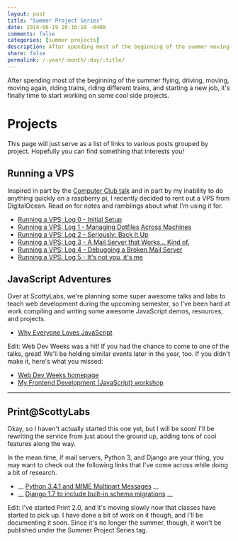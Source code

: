 ```yaml
---
layout: post
title: "Summer Project Series"
date: 2014-06-19 20:16:18 -0400
comments: false
categories: [summer projects]
description: After spending most of the beginning of the summer moving around, riding trains, and starting a new job, it'finally time to start working on some cool projects.
share: false
permalink: /:year/:month/:day/:title/
---
```


After spending most of the beginning of the summer flying, driving, moving, moving again, riding trains, riding different trains, and starting a new job, it's finally time to start working on some cool side projects.

<!-- more -->

# Projects
This page will just serve as a list of links to various posts grouped by project. Hopefully you can find something that interests you!

## Running a VPS
Inspired in part by the [Computer Club talk](http://www.club.cc.cmu.edu/talks/vps.html) and in part by my inability to do anything quickly on a raspberry pi, I recently decided to rent out a VPS from DigitalOcean. Read on for notes and ramblings about what I'm using it for.

- [Running a VPS: Log 0 - Initial Setup](/2014/06/19/running-a-vps-log-0/)
- [Running a VPS: Log 1 - Managing Dotfiles Across Machines](/2014/06/19/running-a-vps-log-1/)
- [Running a VPS: Log 2 - Seriously: Back It Up](/2014/06/24/running-a-vps-log-2/)
- [Running a VPS: Log 3 - A Mail Server that Works… Kind of.](/2014/07/04/running-a-vps-log-3/)
- [Running a VPS: Log 4 - Debugging a Broken Mail Server](/2014/07/07/running-a-vps-log-4/)
- [Running a VPS: Log 5 - It's not you, it's me](/2014/07/07/running-a-vps-log-5/)

## JavaScript Adventures
Over at ScottyLabs, we're planning some super awesome talks and labs to teach web development during the upcoming semester, so I've been hard at work compiling and writing some awesome JavaScript demos, resources, and projects.

- [Why Everyone Loves JavaScript](/2014/06/16/why-everyone-loves-javascript/)

Edit: Web Dev Weeks was a hit! If you had the chance to come to one of the talks, great! We'll be holding similar events later in the year, too. If you didn't make it, here's what you missed:

- [Web Dev Weeks homepage](//scottylabs.org/webdevweeks/)
- [My Frontend Development (JavaScript) workshop](//scottylabs.org/webdevweeks/frontend/)

- - -
## Print@ScottyLabs
Okay, so I haven't actually started this one yet, but I will be soon! I'll be rewriting the service from just about the ground up, adding tons of cool features along the way. 

In the mean time, if mail servers, Python 3, and Django are your thing, you may want to check out the following links that I've come across while doing a bit of research.

- __ [Python 3.4.1 and MIME Multipart Messages](https://docs.python.org/3/whatsnew/3.4.html#whatsnew-email-contentmanager) __
- __ [Django 1.7 to include built-in schema migrations](https://docs.djangoproject.com/en/dev/releases/1.7/) __

Edit: I've started Print 2.0, and it's moving slowly now that classes have started to pick up. I have done a bit of work on it though, and I'll be documenting it soon. Since it's no longer the summer, though, it won't be published under the Summer Project Series tag.

